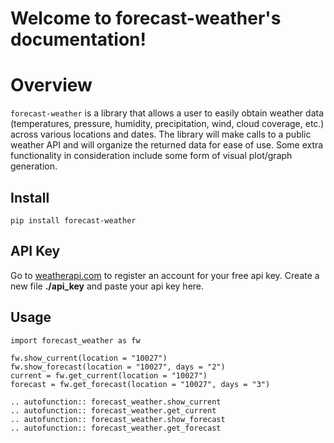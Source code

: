 # Welcome to forecast-weather's documentation!

# Overview
`forecast-weather` is a library that allows a user to easily obtain weather data (temperatures, pressure, humidity, precipitation, wind, cloud coverage, etc.) across various locations and dates. The library will make calls to a public weather API and will organize the returned data for ease of use. Some extra functionality in consideration include some form of visual plot/graph generation.

## Install
```
pip install forecast-weather
```

## API Key
Go to [weatherapi.com](https://www.weatherapi.com/) to register an account for your free api key. Create a new file **./api_key** and paste your api key here.

## Usage
```
import forecast_weather as fw

fw.show_current(location = "10027")
fw.show_forecast(location = "10027", days = "2")
current = fw.get_current(location = "10027")
forecast = fw.get_forecast(location = "10027", days = "3")
```


```eval_rst
.. autofunction:: forecast_weather.show_current
.. autofunction:: forecast_weather.get_current
.. autofunction:: forecast_weather.show_forecast
.. autofunction:: forecast_weather.get_forecast
```